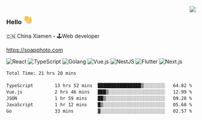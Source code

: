 <img align="right" src="https://github-readme-stats.vercel.app/api?username=yiiu&show_icons=false&bg_color=30,e96443,904e95&title_color=fff&text_color=fff" />

### Hello <img src="https://raw.githubusercontent.com/ABSphreak/ABSphreak/master/gifs/Hi.gif" width="26px" />
 
🇨🇳 China Xiamen・🕹Web developer

https://soapphoto.com

<p align="left"><img src="https://cdn.svgporn.com/logos/react.svg" alt="React" width="32" height="32"/> <img src="https://cdn.svgporn.com/logos/typescript-icon.svg" alt="TypeScript" width="32" height="32"/> <img src="https://cdn.svgporn.com/logos/gopher.svg" alt="Golang" width="32" height="32"/> <img src="https://cdn.svgporn.com/logos/vue.svg" alt="Vue.js" width="32" height="32"/> <img src="https://cdn.svgporn.com/logos/nestjs.svg" alt="NestJS" width="32" height="32"/> <img src="https://cdn.svgporn.com/logos/flutter.svg" alt="Flutter" width="32" height="32"/> <img src="https://cdn.svgporn.com/logos/nextjs-icon.svg" alt="Next.js" width="32" height="32"/></p>


<!--START_SECTION:waka-->

```txt
Total Time: 21 hrs 20 mins

TypeScript        13 hrs 52 mins  ████████████████▒░░░░░░░░   64.82 %
Vue.js            2 hrs 46 mins   ███▒░░░░░░░░░░░░░░░░░░░░░   12.99 %
JSON              1 hr 59 mins    ██▒░░░░░░░░░░░░░░░░░░░░░░   09.28 %
JavaScript        1 hr 12 mins    █▒░░░░░░░░░░░░░░░░░░░░░░░   05.68 %
Go                33 mins         ▓░░░░░░░░░░░░░░░░░░░░░░░░   02.57 %
```

<!--END_SECTION:waka-->
